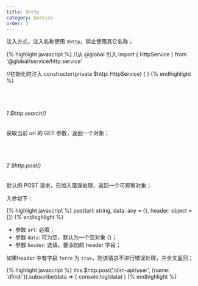 ```yaml
---
title: $http
category: Service
order: 3
---
```


注入方式，注入名称使用 `$http`，禁止使用其它名称；

{% highlight javascript %}
//从 @global 引入
import { HttpService } from '@global/service/http.service'

//初始化时注入
constructor(private $http: HttpService) { }
{% endhighlight %}

<br />
<br />

###### 1 $http.search()

获取当前 url 的 GET 参数，返回一个对象；

<br />
<br />

###### 2 $http.post()

默认的 POST 请求，已加入错误处理，返回一个可观察对象；

入参如下：

{% highlight javascript %}
post(url: string, data: any = {}, header: object = {})
{% endhighlight %}

* 参数 `url`: 必填；
* 参数 `data`: 可为空，默认为一个空对象 {}；
* 参数 `header`: 选填，要添加的 header 字段；

如果header 中有字段 `force` 为 `true`，则该请求不进行错误处理，并全文返回；

{% highlight javascript %}
this.$http.post('/dim-api/user', {name: 'dfrrdi'}).subscribe(data => {
  console.log(data)
)
{% endhighlight %}


